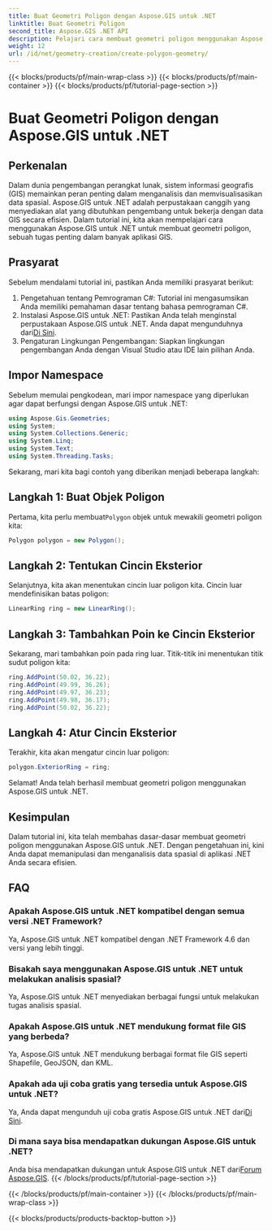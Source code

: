 ```yaml
---
title: Buat Geometri Poligon dengan Aspose.GIS untuk .NET
linktitle: Buat Geometri Poligon
second_title: Aspose.GIS .NET API
description: Pelajari cara membuat geometri poligon menggunakan Aspose.GIS untuk .NET. Tutorial langkah demi langkah untuk pengembang .NET.
weight: 12
url: /id/net/geometry-creation/create-polygon-geometry/
---
```


{{< blocks/products/pf/main-wrap-class >}}
{{< blocks/products/pf/main-container >}}
{{< blocks/products/pf/tutorial-page-section >}}

# Buat Geometri Poligon dengan Aspose.GIS untuk .NET

## Perkenalan
Dalam dunia pengembangan perangkat lunak, sistem informasi geografis (GIS) memainkan peran penting dalam menganalisis dan memvisualisasikan data spasial. Aspose.GIS untuk .NET adalah perpustakaan canggih yang menyediakan alat yang dibutuhkan pengembang untuk bekerja dengan data GIS secara efisien. Dalam tutorial ini, kita akan mempelajari cara menggunakan Aspose.GIS untuk .NET untuk membuat geometri poligon, sebuah tugas penting dalam banyak aplikasi GIS.
## Prasyarat
Sebelum mendalami tutorial ini, pastikan Anda memiliki prasyarat berikut:
1. Pengetahuan tentang Pemrograman C#: Tutorial ini mengasumsikan Anda memiliki pemahaman dasar tentang bahasa pemrograman C#.
2.  Instalasi Aspose.GIS untuk .NET: Pastikan Anda telah menginstal perpustakaan Aspose.GIS untuk .NET. Anda dapat mengunduhnya dari[Di Sini](https://releases.aspose.com/gis/net/).
3. Pengaturan Lingkungan Pengembangan: Siapkan lingkungan pengembangan Anda dengan Visual Studio atau IDE lain pilihan Anda.

## Impor Namespace
Sebelum memulai pengkodean, mari impor namespace yang diperlukan agar dapat berfungsi dengan Aspose.GIS untuk .NET:
```csharp
using Aspose.Gis.Geometries;
using System;
using System.Collections.Generic;
using System.Linq;
using System.Text;
using System.Threading.Tasks;
```

Sekarang, mari kita bagi contoh yang diberikan menjadi beberapa langkah:
## Langkah 1: Buat Objek Poligon
 Pertama, kita perlu membuat`Polygon` objek untuk mewakili geometri poligon kita:
```csharp
Polygon polygon = new Polygon();
```
## Langkah 2: Tentukan Cincin Eksterior
Selanjutnya, kita akan menentukan cincin luar poligon kita. Cincin luar mendefinisikan batas poligon:
```csharp
LinearRing ring = new LinearRing();
```
## Langkah 3: Tambahkan Poin ke Cincin Eksterior
Sekarang, mari tambahkan poin pada ring luar. Titik-titik ini menentukan titik sudut poligon kita:
```csharp
ring.AddPoint(50.02, 36.22);
ring.AddPoint(49.99, 36.26);
ring.AddPoint(49.97, 36.23);
ring.AddPoint(49.98, 36.17);
ring.AddPoint(50.02, 36.22);
```
## Langkah 4: Atur Cincin Eksterior
Terakhir, kita akan mengatur cincin luar poligon:
```csharp
polygon.ExteriorRing = ring;
```
Selamat! Anda telah berhasil membuat geometri poligon menggunakan Aspose.GIS untuk .NET.

## Kesimpulan
Dalam tutorial ini, kita telah membahas dasar-dasar membuat geometri poligon menggunakan Aspose.GIS untuk .NET. Dengan pengetahuan ini, kini Anda dapat memanipulasi dan menganalisis data spasial di aplikasi .NET Anda secara efisien.
## FAQ
### Apakah Aspose.GIS untuk .NET kompatibel dengan semua versi .NET Framework?
Ya, Aspose.GIS untuk .NET kompatibel dengan .NET Framework 4.6 dan versi yang lebih tinggi.
### Bisakah saya menggunakan Aspose.GIS untuk .NET untuk melakukan analisis spasial?
Ya, Aspose.GIS untuk .NET menyediakan berbagai fungsi untuk melakukan tugas analisis spasial.
### Apakah Aspose.GIS untuk .NET mendukung format file GIS yang berbeda?
Ya, Aspose.GIS untuk .NET mendukung berbagai format file GIS seperti Shapefile, GeoJSON, dan KML.
### Apakah ada uji coba gratis yang tersedia untuk Aspose.GIS untuk .NET?
 Ya, Anda dapat mengunduh uji coba gratis Aspose.GIS untuk .NET dari[Di Sini](https://releases.aspose.com/).
### Di mana saya bisa mendapatkan dukungan Aspose.GIS untuk .NET?
 Anda bisa mendapatkan dukungan untuk Aspose.GIS untuk .NET dari[Forum Aspose.GIS](https://forum.aspose.com/c/gis/33).
{{< /blocks/products/pf/tutorial-page-section >}}

{{< /blocks/products/pf/main-container >}}
{{< /blocks/products/pf/main-wrap-class >}}

{{< blocks/products/products-backtop-button >}}
